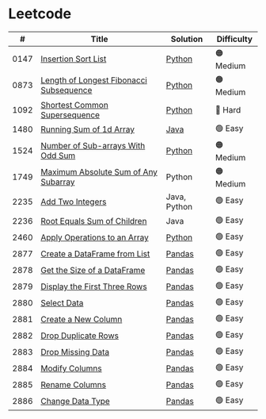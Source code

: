# Leetcode

|#|Title|Solution|Difficulty|
|-|-----|--------|----------|
|0147|[Insertion Sort List](https://leetcode.com/problems/insertion-sort-list/description/)|[Python](/submissions/0147-insertion-sort-list/solution.py)|🟠 Medium|
|0873|[Length of Longest Fibonacci Subsequence](https://leetcode.com/problems/length-of-longest-fibonacci-subsequence/description/)|[Python](/submissions/0873-length-of-longest-fibonacci-subsequence/solution.py)|🟠 Medium|
|1092|[Shortest Common Supersequence](https://leetcode.com/problems/shortest-common-supersequence/description/)|[Python](submissions/1092-shortest-common-supersequence/solution.py)|🔴 Hard|
|1480|[Running Sum of 1d Array](https://leetcode.com/problems/running-sum-of-1d-array/description/)|[Java](/submissions/1480-running-sum-of-1d-array/solution.java)|🟢 Easy|
|1524|[Number of Sub-arrays With Odd Sum](https://leetcode.com/problems/number-of-sub-arrays-with-odd-sum/description/)|[Python](/submissions/1524-number-of-sub-arrays-with-odd-sum/solution.py)|🟠 Medium|
|1749|[Maximum Absolute Sum of Any Subarray](https://leetcode.com/problems/maximum-absolute-sum-of-any-subarray/description/)|Python|🟠 Medium|
|2235|[Add Two Integers](https://leetcode.com/problems/add-two-integers/)|Java, Python|🟢 Easy|
|2236|[Root Equals Sum of Children](https://leetcode.com/problems/root-equals-sum-of-children/description/)|Java|🟢 Easy|
|2460|[Apply Operations to an Array](https://leetcode.com/problems/apply-operations-to-an-array/description/)|[Python](/submissions/2460-apply-operations-to-an-array/solution.py)|🟢 Easy|
|2877|[Create a DataFrame from List](https://leetcode.com/problems/create-a-dataframe-from-list/description/)|[Pandas](/submissions/2877-create-a-dataframe-from-list/solution.py)|🟢 Easy|
|2878|[Get the Size of a DataFrame](https://leetcode.com/problems/get-the-size-of-a-dataframe/description/)|[Pandas](/submissions/2878-get-the-size-of-a-dataframe/solution.py)|🟢 Easy|
|2879|[Display the First Three Rows](https://leetcode.com/problems/display-the-first-three-rows/description/)|[Pandas](/submissions/2879-display-the-first-three-rows/solution.py)|🟢 Easy|
|2880|[Select Data](https://leetcode.com/problems/select-data/description/)|[Pandas](/submissions/2880-select-data/solution.py)|🟢 Easy|
|2881|[Create a New Column](https://leetcode.com/problems/create-a-new-column/description/)|[Pandas](/submissions/2881-create-a-new-column)|🟢 Easy|
|2882|[Drop Duplicate Rows](https://leetcode.com/problems/drop-duplicate-rows/description/)|[Pandas](/submissions/2882-drop-duplicate-rows/solution.py)|🟢 Easy|
|2883|[Drop Missing Data](https://leetcode.com/problems/drop-missing-data/description/)|[Pandas](/submissions/2883-drop-missing-data/solution.py)|🟢 Easy|
|2884|[Modify Columns](https://leetcode.com/problems/modify-columns/description/)|[Pandas](https://github.com/in27sung/LeetCode/blob/main/submissions/2884-modify-columns/solution.py)|🟢 Easy|
|2885|[Rename Columns](https://leetcode.com/problems/rename-columns/description/)|[Pandas](/submissions/2885-rename-columns/solution.py)|🟢 Easy|
|2886|[Change Data Type](https://leetcode.com/problems/change-data-type/description/)|[Pandas](/submissions/2886-change-data-type/solution.py)|🟢 Easy|
